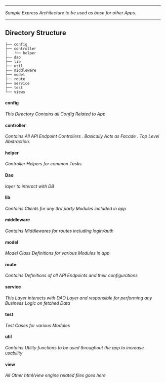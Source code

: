 ----------
*Sample Express Architecture to be used as base for other Apps.*

----------


## Directory Structure 


    ├── config 
    ├── controller
    │   └── helper
    ├── dao
    ├── lib
    ├── util
    ├── middleware
    ├── model
    ├── route
    ├── service
    ├── test
    └── views

#### config
*This Directory Contains all Config Related to App*

#### controller
*Contains All API Endpoint Controllers . Basically Acts as Facade . Top Level Abstraction.*

#### helper
*Controller Helpers for common Tasks*

#### Dao
*layer to interact with DB*

#### lib
*Contains Clients for any 3rd party Modules included in app*

#### middleware
*Contains Middlewares for routes including login/auth*

#### model
*Model Class Definitions for various Modules in app*

#### route
*Contains Definitions of all API Endpoints and their configurations*

#### service
*This Layer interacts with DAO Layer and responsible for performing any Business Logic on fetched Data*

#### test
*Test Cases for various Modules*

#### util
*Contains Utility functions to be used throughout the app to increase usability*

#### view
*All Other html/view engine related files goes here*












